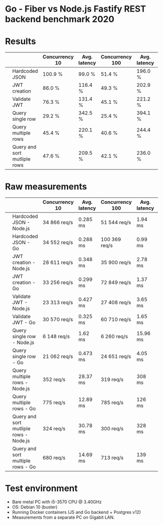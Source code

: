 # Go - Fiber vs Node.js Fastify REST backend benchmark 2020

# Results

|   |                              | Concurrency 10 | Avg. latency | Concurrency 100 | Avg. latency | Concurrency 250 | Avg. latency |
|---|------------------------------|----------------|--------------|-----------------|--------------|-----------------|--------------|
|   | Hardcoded JSON               | 100.9 %        | 99.0 %       | 51.4 %          | 196.0 %      | 56.3 %          | 177.6 %      |
|   | JWT creation                 | 86.0 %         | 116.4 %      | 49.3 %          | 202.9 %      | 49.2 %          | 202.9 %      |
|   | Validate JWT                 | 76.3 %         | 131.4 %      | 45.1 %          | 221.2 %      | 45.7 %          | 218.9 %      |
|   | Query single row             | 29.2 %         | 342.5 %      | 25.4 %          | 394.1 %      | 24.3 %          | 411.0 %      |
|   | Query multiple rows          | 45.4 %         | 220.1 %      | 40.6 %          | 244.4 %      | 37.7 %          | 255.7 %      |
|   | Query and sort mutliple rows | 47.6 %         | 209.5 %      | 42.1 %          | 236.0 %      | 34.3 %          | 275.1 %      |


# Raw measurements

|   |                                        | Concurrency 10 | Avg. latency | Concurrency 100 | Avg. latency | Concurrency 250 | Avg. latency |
|---|----------------------------------------|----------------|--------------|-----------------|--------------|-----------------|--------------|
|   | Hardcoded JSON - Node.js               | 34 866 req/s   | 0.285 ms     | 51 544 req/s    | 1.94 ms      | 53 514 req/s    | 4.67 ms      |
|   | Hardcoded JSON - Go                    | 34 552 req/s   | 0.288 ms     | 100 369 req/s   | 0.99 ms      | 94 970 req/s    | 2.63 ms      |
|   | JWT creation - Node.js                 | 28 611 req/s   | 0.348 ms     | 35 900 req/s    | 2.78 ms      | 36 113 req/s    | 6.92 ms      |
|   | JWT creation - Go                      | 33 256 req/s   | 0.299 ms     | 72 849 req/s    | 1.37 ms      | 73 355 req/s    | 3.41 ms      |
|   | Validate JWT - Node.js                 | 23 313 req/s   | 0.427 ms     | 27 408 req/s    | 3.65 ms      | 27 637 req/s    | 9.04 ms      |
|   | Validate JWT - Go                      | 30 570 req/s   | 0.325 ms     | 60 710 req/s    | 1.65 ms      | 60 518 req/s    | 4.13 ms      |
|   | Query single row - Node.js             |  6 148 req/s   | 1.62  ms     |  6 260 req/s    | 15.96 ms     |  5 913 req/s    | 42.21 ms     |
|   | Query single row - Go                  | 21 062 req/s   | 0.473 ms     | 24 651 req/s    | 4.05 ms      | 24 336 req/s    | 10.27 ms     |
|   | Query multiple rows - Node.js          |    352 req/s   | 28.37 ms     |    319 req/s    | 308 ms       |    285 req/s    | 836 ms       |
|   | Query multiple rows - Go               |    775 req/s   | 12.89 ms     |    785 req/s    | 126 ms       |    755 req/s    | 327 ms       |
|   | Query and sort mutliple rows - Node.js |    324 req/s   | 30.78 ms     |    300 req/s    | 328 ms       |    241 req/s    | 960 ms       |
|   | Query and sort multiple rows - Go      |    680 req/s   | 14.69 ms     |    713 req/s    | 139 ms       |    703 req/s    | 349 ms       |


# Test environment

- Bare metal PC with i5-3570 CPU @ 3.40GHz
- OS: Debian 10 (buster)
- Running Docker containers (JS and Go backend + Postgres v12)
- Measurements from a separate PC on Gigabit LAN.

